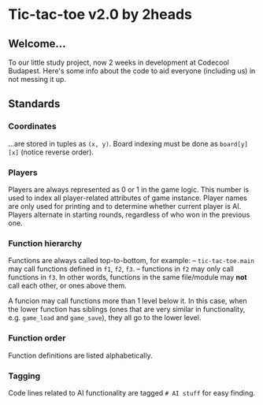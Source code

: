 # Tic-tac-toe v2.0 by 2heads

## Welcome...
To our little study project, now 2 weeks in development at Codecool Budapest.
Here's some info about the code to aid everyone (including us) in not messing it up.

## Standards

### Coordinates
...are stored in tuples as `(x, y)`.
Board indexing must be done as `board[y][x]` (notice reverse order).

### Players
Players are always represented as 0 or 1 in the game logic.
This number is used to index all player-related attributes of game instance.
Player names are only used for printing and to determine whether current player is AI.
Players alternate in starting rounds, regardless of who won in the previous one.

### Function hierarchy
Functions are always called top-to-bottom, for example:
– `tic-tac-toe.main` may call functions defined in `f1`, `f2`, `f3`.
– functions in `f2` may only call functions in `f3`.
In other words, functions in the same file/module may **not** call each other, or ones above them.

A funcion may call functions more than 1 level below it.
In this case, when the lower function has siblings (ones that are very similar in functionality, e.g. `game_load` and `game_save`), they all go to the lower level.

### Function order
Function definitions are listed alphabetically.

### Tagging
Code lines related to AI functionality are tagged `# AI stuff` for easy finding.
